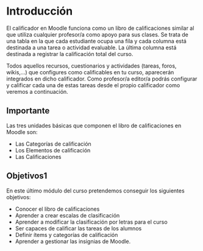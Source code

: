 
# Introducción

El calificador en Moodle funciona como un libro de calificaciones similar al que utiliza cualquier profesor/a como apoyo para sus clases. Se trata de una tabla en la que cada estudiante ocupa una fila y cada columna está destinada a una tarea o actividad evaluable. La última columna está destinada a registrar la calificación total del curso.

Todos aquellos recursos, cuestionarios y actividades (tareas, foros, wikis,…) que configures como calificables en tu curso, aparecerán integrados en dicho calificador. Como profesor/a editor/a podrás configurar y calificar cada una de estas tareas desde el propio calificador como veremos a continuación.

## Importante

Las tres unidades básicas que componen el libro de calificaciones en Moodle son:

- Las Categorías de calificación
- Los Elementos de calificación
- Las Calificaciones

## Objetivos1

En este último módulo del curso pretendemos conseguir los siguientes objetivos:

- Conocer el libro de calificaciones
- Aprender a crear escalas de clasificación
- Aprender a modificar la clasificación por letras para el curso
- Ser capaces de calificar las tareas de los alumnos
- Definir ítems y categorías de calificación
- Aprender a gestionar las insignias de Moodle.

